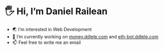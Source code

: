 # 🖐 Hi, I’m Daniel Railean
- 🌏 I’m interested in Web Development
- 🚧 I’m currently working on [money.ddlele.com](https://money.ddlele.com) and [eth-bot.ddlele.com](https://eth-bot.ddlele.com)
- 📫 Feel free to write me an email
